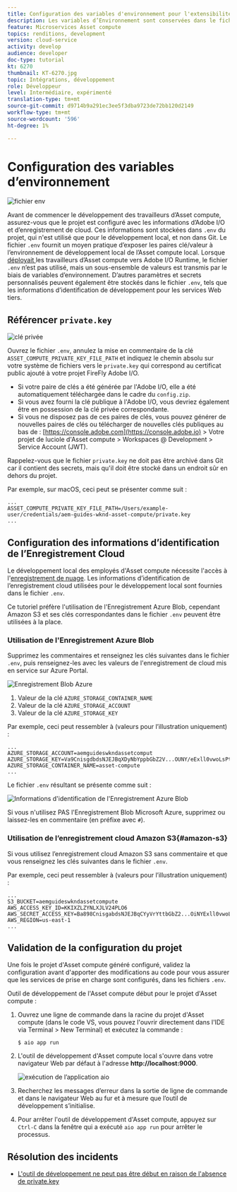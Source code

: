 ```yaml
---
title: Configuration des variables d'environnement pour l'extensibilité de l'Asset compute
description: Les variables d’Environnement sont conservées dans le fichier .env pour le développement local et sont utilisées pour fournir les informations d’identification d’Adobe I/O et d’enregistrement cloud requises pour le développement local.
feature: Microservices Asset compute
topics: renditions, development
version: cloud-service
activity: develop
audience: developer
doc-type: tutorial
kt: 6270
thumbnail: KT-6270.jpg
topic: Intégrations, développement
role: Développeur
level: Intermédiaire, expérimenté
translation-type: tm+mt
source-git-commit: d9714b9a291ec3ee5f3dba9723de72bb120d2149
workflow-type: tm+mt
source-wordcount: '596'
ht-degree: 1%

---
```



# Configuration des variables d’environnement 

![fichier env](assets/environment-variables/dot-env-file.png)

Avant de commencer le développement des travailleurs d’Asset compute, assurez-vous que le projet est configuré avec les informations d’Adobe I/O et d’enregistrement de cloud. Ces informations sont stockées dans `.env` du projet, qui n&#39;est utilisé que pour le développement local, et non dans Git. Le fichier `.env` fournit un moyen pratique d’exposer les paires clé/valeur à l’environnement de développement local de l’Asset compute local. Lorsque [déployait ](../deploy/runtime.md) les travailleurs d’Asset compute vers Adobe I/O Runtime, le fichier `.env` n’est pas utilisé, mais un sous-ensemble de valeurs est transmis par le biais de variables d’environnement. D’autres paramètres et secrets personnalisés peuvent également être stockés dans le fichier `.env`, tels que les informations d’identification de développement pour les services Web tiers.

## Référencer `private.key`

![clé privée](assets/environment-variables/private-key.png)

Ouvrez le fichier `.env`, annulez la mise en commentaire de la clé `ASSET_COMPUTE_PRIVATE_KEY_FILE_PATH` et indiquez le chemin absolu sur votre système de fichiers vers le `private.key` qui correspond au certificat public ajouté à votre projet FireFly Adobe I/O.

+ Si votre paire de clés a été générée par l&#39;Adobe I/O, elle a été automatiquement téléchargée dans le cadre du `config.zip`.
+ Si vous avez fourni la clé publique à l&#39;Adobe I/O, vous devriez également être en possession de la clé privée correspondante.
+ Si vous ne disposez pas de ces paires de clés, vous pouvez générer de nouvelles paires de clés ou télécharger de nouvelles clés publiques au bas de :
   [https://console.adobe.com](https://console.adobe.io) > Votre projet de luciole d&#39;Asset compute > Workspaces @ Development > Service Account (JWT).

Rappelez-vous que le fichier `private.key` ne doit pas être archivé dans Git car il contient des secrets, mais qu&#39;il doit être stocké dans un endroit sûr en dehors du projet.

Par exemple, sur macOS, ceci peut se présenter comme suit :

```
...
ASSET_COMPUTE_PRIVATE_KEY_FILE_PATH=/Users/example-user/credentials/aem-guides-wknd-asset-compute/private.key
...
```

## Configuration des informations d’identification de l’Enregistrement Cloud

Le développement local des employés d&#39;Asset compute nécessite l&#39;accès à l&#39;[enregistrement de nuage](../set-up/accounts-and-services.md#cloud-storage). Les informations d’identification de l’enregistrement cloud utilisées pour le développement local sont fournies dans le fichier `.env`.

Ce tutoriel préfère l&#39;utilisation de l&#39;Enregistrement Azure Blob, cependant Amazon S3 et ses clés correspondantes dans le fichier `.env` peuvent être utilisées à la place.

### Utilisation de l&#39;Enregistrement Azure Blob

Supprimez les commentaires et renseignez les clés suivantes dans le fichier `.env`, puis renseignez-les avec les valeurs de l&#39;enregistrement de cloud mis en service sur Azure Portal.

![Enregistrement Blob Azure](./assets/environment-variables/azure-portal-credentials.png)

1. Valeur de la clé `AZURE_STORAGE_CONTAINER_NAME`
1. Valeur de la clé `AZURE_STORAGE_ACCOUNT`
1. Valeur de la clé `AZURE_STORAGE_KEY`

Par exemple, ceci peut ressembler à (valeurs pour l’illustration uniquement) :

```
...
AZURE_STORAGE_ACCOUNT=aemguideswkndassetcomput
AZURE_STORAGE_KEY=Va9CnisgdbdsNJEJBqXDyNbYppbGbZ2V...OUNY/eExll0vwoLsPt/OvbM+B7pkUdpEe7zJhg==
AZURE_STORAGE_CONTAINER_NAME=asset-compute
...
```

Le fichier `.env` résultant se présente comme suit :

![Informations d&#39;identification de l&#39;Enregistrement Azure Blob](assets/environment-variables/cloud-storage-credentials.png)

Si vous n&#39;utilisez PAS l&#39;Enregistrement Blob Microsoft Azure, supprimez ou laissez-les en commentaire (en préfixe avec `#`).

### Utilisation de l’enregistrement cloud Amazon S3{#amazon-s3}

Si vous utilisez l’enregistrement cloud Amazon S3 sans commentaire et que vous renseignez les clés suivantes dans le fichier `.env`.

Par exemple, ceci peut ressembler à (valeurs pour l’illustration uniquement) :

```
...
S3_BUCKET=aemguideswkndassetcompute
AWS_ACCESS_KEY_ID=KKIXZLZYNLXJLV24PLO6
AWS_SECRET_ACCESS_KEY=Ba898CnisgabdsNJEJBqCYyVrYttbGbZ2...OiNYExll0vwoLsPtOv
AWS_REGION=us-east-1
...
```

## Validation de la configuration du projet

Une fois le projet d&#39;Asset compute généré configuré, validez la configuration avant d&#39;apporter des modifications au code pour vous assurer que les services de prise en charge sont configurés, dans les fichiers `.env`.

Outil de développement de l&#39;Asset compute début pour le projet d&#39;Asset compute :

1. Ouvrez une ligne de commande dans la racine du projet d&#39;Asset compute (dans le code VS, vous pouvez l&#39;ouvrir directement dans l&#39;IDE via Terminal > New Terminal) et exécutez la commande :

   ```
   $ aio app run
   ```

1. L&#39;outil de développement d&#39;Asset compute local s&#39;ouvre dans votre navigateur Web par défaut à l&#39;adresse __http://localhost:9000__.

   ![exécution de l’application aio](assets/environment-variables/aio-app-run.png)

1. Recherchez les messages d’erreur dans la sortie de ligne de commande et dans le navigateur Web au fur et à mesure que l’outil de développement s’initialise.
1. Pour arrêter l&#39;outil de développement d&#39;Asset compute, appuyez sur `Ctrl-C` dans la fenêtre qui a exécuté `aio app run` pour arrêter le processus.

## Résolution des incidents

+ [L&#39;outil de développement ne peut pas être début en raison de l&#39;absence de private.key](../troubleshooting.md#missing-private-key)
